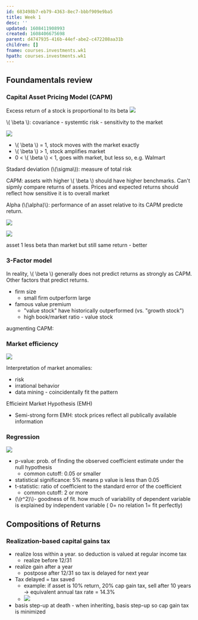 ```yaml
---
id: 683498b7-eb79-4363-8ec7-bbbf909e9ba5
title: Week 1
desc: ''
updated: 1608411908993
created: 1608406675698
parent: d4747935-416b-44ef-abe2-c472208aa31b
children: []
fname: courses.investments.wk1
hpath: courses.investments.wk1
---
```

## Foundamentals review

### Capital Asset Pricing Model (CAPM)

Excess return of a stock is proportional to its beta 
 ![](/dendron-notes/assets/images/2020-12-19-14-39-00.png)

 \\( \\beta \\): covariance - systemtic risk - sensitivity to the market 

 ![](/dendron-notes/assets/images/2020-12-19-14-39-52.png)

- \\( \\beta \\) = 1, stock moves with the market exactly
- \\( \\beta \\) > 1, stock amplifies market
- 0 &lt; \\( \\beta \\) &lt; 1, goes with market, but less so, e.g. Walmart 

Stadard deviation (\\(\\sigma\\)): measure of total risk  

CAPM: assets with higher \\( \\beta \\) should have higher benchmarks. Can't sipmly compare returns of assets. Prices and expected returns should reflect how sensitive it is to overall market 

Alpha (\\(\\alpha)\\): performance of an asset relative to its CAPM predicte return. 

 ![](/dendron-notes/assets/images/2020-12-19-14-51-28.png)

 ![](/dendron-notes/assets/images/2020-12-19-15-53-59.png)

 asset 1 less beta than market but still same return - better 

### 3-Factor model

In reality, \\( \\beta \\) generally does not predict returns as strongly as CAPM. Other factors that predict returns.

- firm size
  - small firm outperform large  
- famous value premium
  - "value stock" have historically outperformed (vs. "growth stock")
  - high book/market ratio - value stock

augmenting CAPM:

### Market efficiency

![](/dendron-notes/assets/images/2020-12-19-16-22-11.png)

Interpretation of market anomalies:

- risk
- irrational behavior 
- data mining - coincidentally fit the pattern 

Efficieint Market Hypothesis (EMH)

- Semi-strong form EMH: stock prices reflect all publically available information 

### Regression

![](/dendron-notes/assets/images/2020-12-19-16-55-56.png)

- p-value: prob. of finding the observed coefficient estimate under the null hypothesis
  - common cutoff: 0.05 or smaller 
- statistical significance: 5% means p value is less than 0.05 
- t-statistic: ratio of coefficient to the standard error of the coefficient 
  - common cutoff: 2 or more 
- (\\(r^2)\\)- goodness of fit. how much of variability of dependent variable is explained by independent variable ( 0= no relation  1= fit perfectly)

## Compositions of Returns

### Realization-based capital gains tax

- realize loss within a year. so deduction is valued at regular income tax 
  - realize before 12/31 
- realize gain after a year
  - postpose after 12/31 so tax is delayed for next year
- Tax delayed = tax saved 
  - example: if asset is 10% return, 20% cap gain tax, sell after 10 years -> equivalent annual tax rate = 14.3% 
  - ![](/dendron-notes/assets/images/2020-12-20-11-08-34.png)
- basis step-up at death - when inheriting, basis step-up so cap gain tax is minimized 

